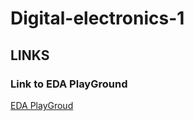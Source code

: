 # Digital-electronics-1

## LINKS
### Link to EDA PlayGround
[EDA PlayGroud](https://www.edaplayground.com/x/GcJv)




